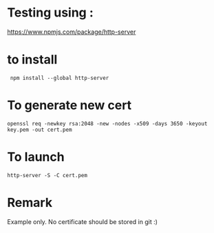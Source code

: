 
# Testing using :
https://www.npmjs.com/package/http-server

# to install
```
 npm install --global http-server
```

# To generate new cert
```
openssl req -newkey rsa:2048 -new -nodes -x509 -days 3650 -keyout key.pem -out cert.pem
```

# To launch
```
http-server -S -C cert.pem
```

# Remark
Example only. No certificate should be stored in git :)
